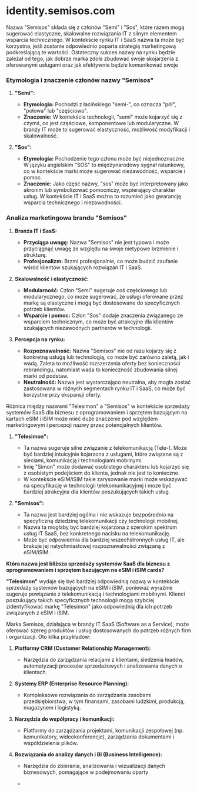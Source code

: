 # identity.semisos.com

Nazwa "Semisos" składa się z członów "Semi" i "Sos", które razem mogą sugerować elastyczne, skalowalne rozwiązania IT z silnym elementem wsparcia technicznego. W kontekście rynku IT i SaaS nazwa ta może być korzystna, jeśli zostanie odpowiednio poparta strategią marketingową podkreślającą te wartości. Ostateczny sukces nazwy na rynku będzie zależał od tego, jak dobrze marka zdoła zbudować swoje skojarzenia z oferowanymi usługami oraz jak efektywnie będzie komunikować swoje

### Etymologia i znaczenie członów nazwy "Semisos"

1. **"Semi":**
   - **Etymologia:** Pochodzi z łacińskiego "semi-", co oznacza "pół", "połowa" lub "częściowo". 
   - **Znaczenie:** W kontekście technologii, "semi" może kojarzyć się z czymś, co jest częściowe, komponentowe lub modularyczne. W branży IT może to sugerować elastyczność, możliwość modyfikacji i skalowalność.

2. **"Sos":**
   - **Etymologia:** Pochodzenie tego członu może być niejednoznaczne. W języku angielskim "SOS" to międzynarodowy sygnał ratunkowy, co w kontekście marki może sugerować niezawodność, wsparcie i pomoc.
   - **Znaczenie:** Jako część nazwy, "sos" może być interpretowany jako akronim lub symbolizować pomocniczy, wspierający charakter usług. W kontekście IT i SaaS można to rozumieć jako gwarancję wsparcia technicznego i niezawodności.

### Analiza marketingowa brandu "Semisos"

1. **Branża IT i SaaS:**
   - **Przyciąga uwagę:** Nazwa "Semisos" nie jest typowa i może przyciągnąć uwagę ze względu na swoje nietypowe brzmienie i strukturę.
   - **Profesjonalizm:** Brzmi profesjonalnie, co może budzić zaufanie wśród klientów szukających rozwiązań IT i SaaS.

2. **Skalowalność i elastyczność:**
   - **Modularność:** Człon "Semi" sugeruje coś częściowego lub modularycznego, co może sugerować, że usługi oferowane przez markę są elastyczne i mogą być dostosowane do specyficznych potrzeb klientów.
   - **Wsparcie i pomoc:** Człon "Sos" dodaje znaczenia związanego ze wsparciem technicznym, co może być atrakcyjne dla klientów szukających niezawodnych partnerów w technologii.

3. **Percepcja na rynku:**
   - **Rozpoznawalność:** Nazwa "Semisos" nie od razu kojarzy się z konkretną usługą lub technologią, co może być zarówno zaletą, jak i wadą. Zaleta to możliwość rozszerzenia oferty bez konieczności rebrandingu, natomiast wada to konieczność zbudowania silnej marki od podstaw.
   - **Neutralność:** Nazwa jest wystarczająco neutralna, aby mogła zostać zastosowana w różnych segmentach rynku IT i SaaS, co może być korzystne przy ekspansji oferty.




Różnica między nazwami "Telesimon" a "Semisos" w kontekście sprzedaży systemów SaaS dla biznesu z oprogramowaniem i sprzętem bazującym na kartach eSIM i iSIM może mieć duże znaczenie pod względem marketingowym i percepcji nazwy przez potencjalnych klientów.

1. **"Telesimon":**
   - Ta nazwa sugeruje silne związanie z telekomunikacją (Tele-). Może być bardziej intuicyjnie kojarzona z usługami, które związane są z sieciami, komunikacją i technologiami mobilnymi. 
   - Imię "Simon" może dodawać osobistego charakteru lub kojarzyć się z osobistym podejściem do klienta, jednak nie jest to konieczne.
   - W kontekście eSIM/iSIM takie zarysowanie marki może wskazywać na specyfikację w technologii telekomunikacyjnej i moze być bardziej atrakcyjna dla klientów poszukujących takich usług.

2. **"Semisos":**
   - Ta nazwa jest bardziej ogólna i nie wskazuje bezpośrednio na specyficzną dziedzinę telekomunikacji czy technologii mobilnej.
   - Nazwa ta mogłaby być bardziej kojarzona z szerokim spektrum usług IT SaaS, bez konkretnego nacisku na telekomunikację.
   - Może być odpowiednia dla bardziej wszechstronnych usług IT, ale brakuje jej natychmiastowej rozpoznawalności związaną z eSIM/iSIM.

**Która nazwa jest bliższa sprzedaży systemów SaaS dla biznesu z oprogramowaniem i sprzętem bazującym na eSIM i iSIM cards?**

**"Telesimon"** wydaje się być bardziej odpowiednią nazwą w kontekście sprzedaży systemów bazujących na eSIM i iSIM, ponieważ wyraźnie sugeruje powiązanie z telekomunikacją i technologiami mobilnymi. Klienci poszukujący takich specyficznych technologii mogą szybciej zidentyfikować markę "Telesimon" jako odpowiednią dla ich potrzeb związanych z eSIM i iSIM.




Marka Semisos, działająca w branży IT SaaS (Software as a Service), może oferować szereg produktów i usług dostosowanych do potrzeb różnych firm i organizacji. Oto kilka przykładów:

1. **Platformy CRM (Customer Relationship Management):**
   - Narzędzia do zarządzania relacjami z klientami, śledzenia leadów, automatyzacji procesów sprzedażowych i analizowania danych o klientach.

2. **Systemy ERP (Enterprise Resource Planning):**
   - Kompleksowe rozwiązania do zarządzania zasobami przedsiębiorstwa, w tym finansami, zasobami ludzkimi, produkcją, magazynem i logistyką.

3. **Narzędzia do współpracy i komunikacji:**
   - Platformy do zarządzania projektami, komunikacji zespołowej (np. komunikatory, wideokonferencje), zarządzania dokumentami i współdzielenia plików.

4. **Rozwiązania do analizy danych i BI (Business Intelligence):**
   - Narzędzia do zbierania, analizowania i wizualizacji danych biznesowych, pomagające w podejmowaniu oparty
  
   - 
